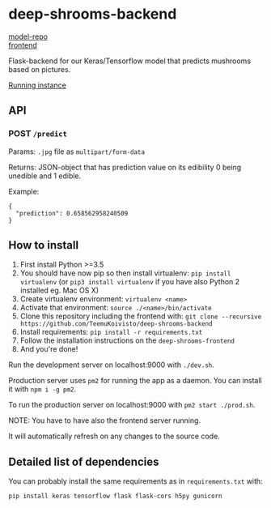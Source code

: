 # deep-shrooms-backend

[model-repo](https://github.com/TuomoNieminen/deep-shrooms)  
[frontend](https://github.com/TeemuKoivisto/deep-shrooms-frontend)

Flask-backend for our Keras/Tensorflow model that predicts mushrooms based on pictures.

[Running instance](https://teekoivi.users.cs.helsinki.fi/)

## API

### POST `/predict`
Params: `.jpg` file as `multipart/form-data`

Returns: JSON-object that has prediction value on its edibility 0 being unedible and 1 edible.

Example:
```
{
  "prediction": 0.658562958240509
}
```

## How to install

1) First install Python >=3.5
2) You should have now pip so then install virtualenv: `pip install virtualenv` (or `pip3 install virtualenv` if you have also Python 2 installed eg. Mac OS X)
3) Create virtualenv environment: `virtualenv <name>`
4) Activate that environment: `source ./<name>/bin/activate`
5) Clone this repository including the frontend with: `git clone --recursive https://github.com/TeemuKoivisto/deep-shrooms-backend`
6) Install requirements: `pip install -r requirements.txt`
7) Follow the installation instructions on the `deep-shrooms-frontend`
8) And you're done!

Run the development server on localhost:9000 with `./dev.sh`.

Production server uses `pm2` for running the app as a daemon. You can install it with `npm i -g pm2`.

To run the production server on localhost:9000 with `pm2 start ./prod.sh`.

NOTE: You have to have also the frontend server running.

It will automatically refresh on any changes to the source code.

## Detailed list of dependencies

You can probably install the same requirements as in `requirements.txt` with:
```
pip install keras tensorflow flask flask-cors h5py gunicorn
```